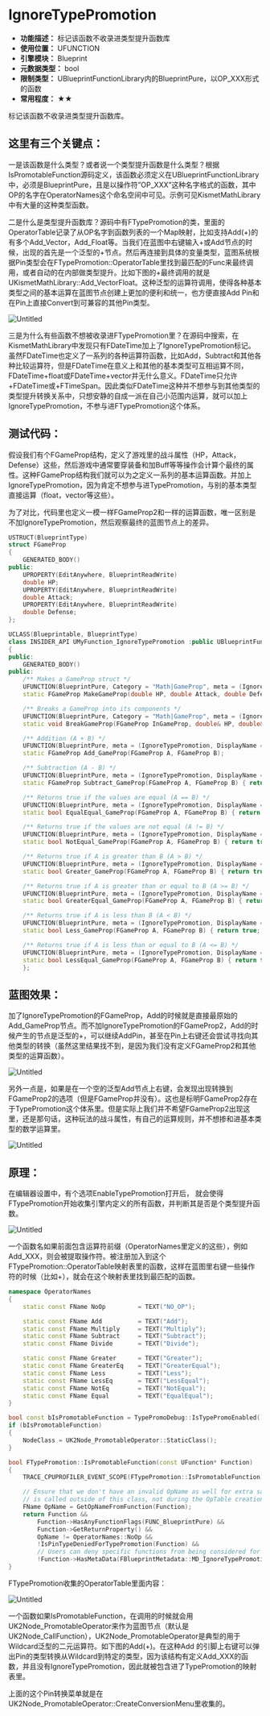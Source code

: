 ﻿# IgnoreTypePromotion

- **功能描述：** 标记该函数不收录进类型提升函数库
- **使用位置：** UFUNCTION
- **引擎模块：** Blueprint
- **元数据类型：** bool
- **限制类型：** UBlueprintFunctionLibrary内的BlueprintPure，以OP_XXX形式的函数
- **常用程度：** ★★

标记该函数不收录进类型提升函数库。

## 这里有三个关键点：

一是该函数是什么类型？或者说一个类型提升函数是什么类型？根据IsPromotableFunction源码定义，该函数必须定义在UBlueprintFunctionLibrary中，必须是BlueprintPure，且是以操作符”OP_XXX”这种名字格式的函数，其中OP的名字在OperatorNames这个命名空间中可见。示例可见KismetMathLibrary中有大量的这种类型函数。

二是什么是类型提升函数库？源码中有FTypePromotion的类，里面的OperatorTable记录了从OP名字到函数列表的一个Map映射，比如支持Add(+)的有多个Add_Vector，Add_Float等。当我们在蓝图中右键输入+或Add节点的时候，出现的首先是一个泛型的+节点。然后再连接到具体的变量类型，蓝图系统根据Pin类型会在FTypePromotion::OperatorTable里找到最匹配的Func来最终调用，或者自动的在内部做类型提升。比如下图的+最终调用的就是UKismetMathLibrary::Add_VectorFloat。这种泛型的运算符调用，使得各种基本类型之间的基本运算在蓝图节点创建上更加的便利和统一，也方便直接Add Pin和在Pin上直接Convert到可兼容的其他Pin类型。

![Untitled](Meta_Blueprint_IgnoreTypePromotion_Untitled.png)

三是为什么有些函数不想被收录进FTypePromotion里？在源码中搜索，在KismetMathLibrary中发现只有FDateTime加上了IgnoreTypePromotion标记。虽然FDateTime也定义了一系列的各种运算符函数，比如Add，Subtract和其他各种比较运算符，但是FDateTime在意义上和其他的基本类型可互相运算不同，FDateTime+float或FDateTime+vector并无什么意义。FDateTime只允许+FDateTime或+FTimeSpan。因此类似FDateTime这种并不想参与到其他类型的类型提升转换关系中，只想安静的自成一派在自己小范围内运算，就可以加上IgnoreTypePromotion，不参与进FTypePromotion这个体系。

## 测试代码：

假设我们有个FGameProp结构，定义了游戏里的战斗属性（HP，Attack，Defense）这些，然后游戏中通常要穿装备和加Buff等等操作会计算个最终的属性。这种FGameProp结构我们就可以为之定义一系列的基本运算函数。并加上IgnoreTypePromotion，因为肯定不想参与进TypePromotion，与别的基本类型直接运算（float，vector等这些）。

为了对比，代码里也定义一模一样FGameProp2和一样的运算函数，唯一区别是不加IgnoreTypePromotion，然后观察最终的蓝图节点上的差异。

```cpp
USTRUCT(BlueprintType)
struct FGameProp
{
	GENERATED_BODY()
public:
	UPROPERTY(EditAnywhere, BlueprintReadWrite)
	double HP;
	UPROPERTY(EditAnywhere, BlueprintReadWrite)
	double Attack;
	UPROPERTY(EditAnywhere, BlueprintReadWrite)
	double Defense;
};

UCLASS(Blueprintable, BlueprintType)
class INSIDER_API UMyFunction_IgnoreTypePromotion :public UBlueprintFunctionLibrary
{
public:
	GENERATED_BODY()
public:
	/** Makes a GameProp struct */
	UFUNCTION(BlueprintPure, Category = "Math|GameProp", meta = (IgnoreTypePromotion, NativeMakeFunc))
	static FGameProp MakeGameProp(double HP, double Attack, double Defense) { return FGameProp(); }

	/** Breaks a GameProp into its components */
	UFUNCTION(BlueprintPure, Category = "Math|GameProp", meta = (IgnoreTypePromotion, NativeBreakFunc))
	static void BreakGameProp(FGameProp InGameProp, double& HP, double& Attack, double& Defense) {}

	/** Addition (A + B) */
	UFUNCTION(BlueprintPure, meta = (IgnoreTypePromotion, DisplayName = "GameProp + GameProp", CompactNodeTitle = "+", Keywords = "+ add plus"), Category = "Math|GameProp")
	static FGameProp Add_GameProp(FGameProp A, FGameProp B);

	/** Subtraction (A - B) */
	UFUNCTION(BlueprintPure, meta = (IgnoreTypePromotion, DisplayName = "GameProp - GameProp", CompactNodeTitle = "-", Keywords = "- subtract minus"), Category = "Math|GameProp")
	static FGameProp Subtract_GameProp(FGameProp A, FGameProp B) { return FGameProp(); }

	/** Returns true if the values are equal (A == B) */
	UFUNCTION(BlueprintPure, meta = (IgnoreTypePromotion, DisplayName = "Equal (GameProp)", CompactNodeTitle = "==", Keywords = "== equal"), Category = "Math|GameProp")
	static bool EqualEqual_GameProp(FGameProp A, FGameProp B) { return true; }

	/** Returns true if the values are not equal (A != B) */
	UFUNCTION(BlueprintPure, meta = (IgnoreTypePromotion, DisplayName = "Not Equal (GameProp)", CompactNodeTitle = "!=", Keywords = "!= not equal"), Category = "Math|GameProp")
	static bool NotEqual_GameProp(FGameProp A, FGameProp B) { return true; }

	/** Returns true if A is greater than B (A > B) */
	UFUNCTION(BlueprintPure, meta = (IgnoreTypePromotion, DisplayName = "GameProp > GameProp", CompactNodeTitle = ">", Keywords = "> greater"), Category = "Math|GameProp")
	static bool Greater_GameProp(FGameProp A, FGameProp B) { return true; }

	/** Returns true if A is greater than or equal to B (A >= B) */
	UFUNCTION(BlueprintPure, meta = (IgnoreTypePromotion, DisplayName = "GameProp >= GameProp", CompactNodeTitle = ">=", Keywords = ">= greater"), Category = "Math|GameProp")
	static bool GreaterEqual_GameProp(FGameProp A, FGameProp B) { return true; }

	/** Returns true if A is less than B (A < B) */
	UFUNCTION(BlueprintPure, meta = (IgnoreTypePromotion, DisplayName = "GameProp < GameProp", CompactNodeTitle = "<", Keywords = "< less"), Category = "Math|GameProp")
	static bool Less_GameProp(FGameProp A, FGameProp B) { return true; }

	/** Returns true if A is less than or equal to B (A <= B) */
	UFUNCTION(BlueprintPure, meta = (IgnoreTypePromotion, DisplayName = "GameProp <= GameProp", CompactNodeTitle = "<=", Keywords = "<= less"), Category = "Math|GameProp")
	static bool LessEqual_GameProp(FGameProp A, FGameProp B) { return true; }
	};


```

## 蓝图效果：

加了IgnoreTypePromotion的FGameProp，Add的时候就是直接最原始的Add_GameProp节点。而不加IgnoreTypePromotion的FGameProp2，Add的时候产生的节点是泛型的+，可以继续AddPin，甚至在Pin上右键还会尝试寻找向其他类型的转换（虽然这里结果找不到，是因为我们没有定义FGameProp2和其他类型的运算函数）。

![Untitled](Meta_Blueprint_IgnoreTypePromotion_Untitled_1.png)

另外一点是，如果是在一个空的泛型Add节点上右键，会发现出现转换到FGameProp2的选项（但是FGameProp并没有）。这也是标明FGameProp2存在于TypePromotion这个体系里。但是实际上我们并不希望FGameProp2出现这里，还是那句话，这种玩法的战斗属性，有自己的运算规则，并不想掺和进基本类型的数学运算里。

![Untitled](Meta_Blueprint_IgnoreTypePromotion_Untitled_2.png)

## 原理：

在编辑器设置中，有个选项EnableTypePromotion打开后， 就会使得FTypePromotion开始收集引擎内定义的所有函数，并判断其是否是个类型提升函数。

![Untitled](Meta_Blueprint_IgnoreTypePromotion_Untitled_3.png)

一个函数名如果前面包含运算符前缀（OperatorNames里定义的这些），例如Add_XXX，则会被提取操作符。被注册加入到这个FTypePromotion::OperatorTable映射表里的函数，这样在蓝图里右键一些操作符的时候（比如+），就会在这个映射表里找到最匹配的函数。

```cpp
namespace OperatorNames
{
	static const FName NoOp			= TEXT("NO_OP");

	static const FName Add			= TEXT("Add");
	static const FName Multiply		= TEXT("Multiply");
	static const FName Subtract		= TEXT("Subtract");
	static const FName Divide		= TEXT("Divide");

	static const FName Greater		= TEXT("Greater");
	static const FName GreaterEq	= TEXT("GreaterEqual");
	static const FName Less			= TEXT("Less");
	static const FName LessEq		= TEXT("LessEqual");
	static const FName NotEq		= TEXT("NotEqual");
	static const FName Equal		= TEXT("EqualEqual");
}

bool const bIsPromotableFunction = TypePromoDebug::IsTypePromoEnabled() && FTypePromotion::IsFunctionPromotionReady(Function);
if (bIsPromotableFunction)
{
	NodeClass = UK2Node_PromotableOperator::StaticClass();
}

bool FTypePromotion::IsPromotableFunction(const UFunction* Function)
{
	TRACE_CPUPROFILER_EVENT_SCOPE(FTypePromotion::IsPromotableFunction);

	// Ensure that we don't have an invalid OpName as well for extra safety when this function
	// is called outside of this class, not during the OpTable creation process
	FName OpName = GetOpNameFromFunction(Function);
	return Function &&
		Function->HasAnyFunctionFlags(FUNC_BlueprintPure) &&
		Function->GetReturnProperty() &&
		OpName != OperatorNames::NoOp &&
		!IsPinTypeDeniedForTypePromotion(Function) &&
		// Users can deny specific functions from being considered for type promotion
		!Function->HasMetaData(FBlueprintMetadata::MD_IgnoreTypePromotion);
}
```

FTypePromotion收集的OperatorTable里面内容：

![Untitled](Meta_Blueprint_IgnoreTypePromotion_Untitled_4.png)

一个函数如果IsPromotableFunction，在调用的时候就会用UK2Node_PromotableOperator来作为蓝图节点（默认是UK2Node_CallFunction），UK2Node_PromotableOperator是典型的用于Wildcard泛型的二元运算符。如下图的Add(+)。在这种Add 的引脚上右键可以弹出Pin的类型转换从Wildcard到特定的类型，因为该结构有定义Add_XXX的函数，并且没有IgnoreTypePromotion，因此就被包含进了TypePromotion的映射表里。

上面的这个Pin转换菜单就是在UK2Node_PromotableOperator::CreateConversionMenu里收集的。